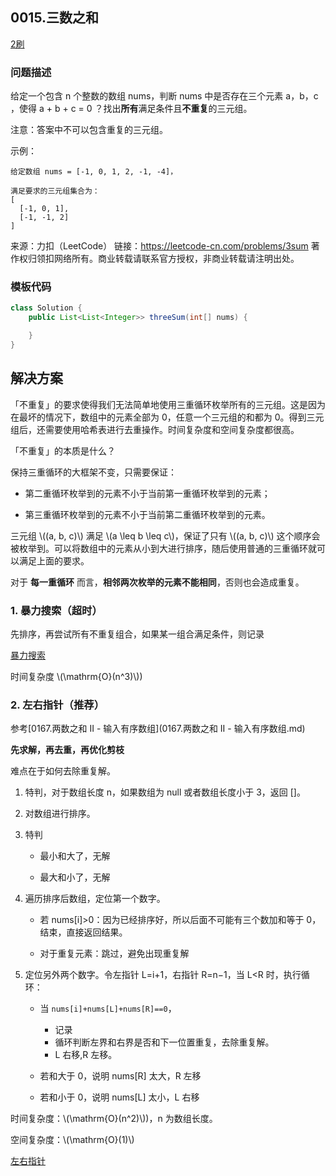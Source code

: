 <script src="https://cdn.bootcss.com/mathjax/2.7.7/MathJax.js?config=TeX-AMS-MML_HTMLorMML"></script>

## 0015.三数之和

[2刷](qu0015/solu/Solution.java)

### 问题描述

给定一个包含 n 个整数的数组 nums，判断 nums 中是否存在三个元素 a，b，c ，使得 a + b + c = 0 ？找出**所有**满足条件且**不重复**的三元组。

注意：答案中不可以包含重复的三元组。

示例：

```
给定数组 nums = [-1, 0, 1, 2, -1, -4]，

满足要求的三元组集合为：
[
  [-1, 0, 1],
  [-1, -1, 2]
]
```

来源：力扣（LeetCode）
链接：https://leetcode-cn.com/problems/3sum
著作权归领扣网络所有。商业转载请联系官方授权，非商业转载请注明出处。


### 模板代码

``` java
class Solution {
    public List<List<Integer>> threeSum(int[] nums) {

    }
}
```

## 解决方案

「不重复」的要求使得我们无法简单地使用三重循环枚举所有的三元组。这是因为在最坏的情况下，数组中的元素全部为 0，任意一个三元组的和都为 0。得到三元组后，还需要使用哈希表进行去重操作。时间复杂度和空间复杂度都很高。

「不重复」的本质是什么？

保持三重循环的大框架不变，只需要保证：

* 第二重循环枚举到的元素不小于当前第一重循环枚举到的元素；

* 第三重循环枚举到的元素不小于当前第二重循环枚举到的元素。

三元组 \\((a, b, c)\\) 满足 \\(a \leq b \leq c\\)，保证了只有 \\((a, b, c)\\) 这个顺序会被枚举到。可以将数组中的元素从小到大进行排序，随后使用普通的三重循环就可以满足上面的要求。

对于 **每一重循环** 而言，**相邻两次枚举的元素不能相同**，否则也会造成重复。

### 1. 暴力搜索（超时）

先排序，再尝试所有不重复组合，如果某一组合满足条件，则记录

[暴力搜索](qu0015/solu1/Solution.java)

时间复杂度 \\(\mathrm{O}(n^3)\\))


### 2. 左右指针（推荐）

参考[0167.两数之和 II - 输入有序数组](0167.两数之和 II - 输入有序数组.md)

**先求解，再去重，再优化剪枝**

难点在于如何去除重复解。

1. 特判，对于数组长度 n，如果数组为 null 或者数组长度小于 3，返回 []。

2. 对数组进行排序。

3. 特判
    
    * 最小和大了，无解
    
    * 最大和小了，无解

4. 遍历排序后数组，定位第一个数字。

    * 若 nums[i]>0：因为已经排序好，所以后面不可能有三个数加和等于 0，结束，直接返回结果。

    * 对于重复元素：跳过，避免出现重复解

5. 定位另外两个数字。令左指针 L=i+1，右指针 R=n−1，当 L<R 时，执行循环：
        
    * 当 `nums[i]+nums[L]+nums[R]==0`，
        * 记录
        * 循环判断左界和右界是否和下一位置重复，去除重复解。
        * L 右移,R 左移。
    
    * 若和大于 0，说明 nums[R] 太大，R 左移
    
    * 若和小于 0，说明 nums[L] 太小，L 右移


时间复杂度：\\(\mathrm{O}(n^2)\\))，n 为数组长度。

空间复杂度：\\(\mathrm{O}(1)\\)

[左右指针](qu0015/solu2/Solution.java)

